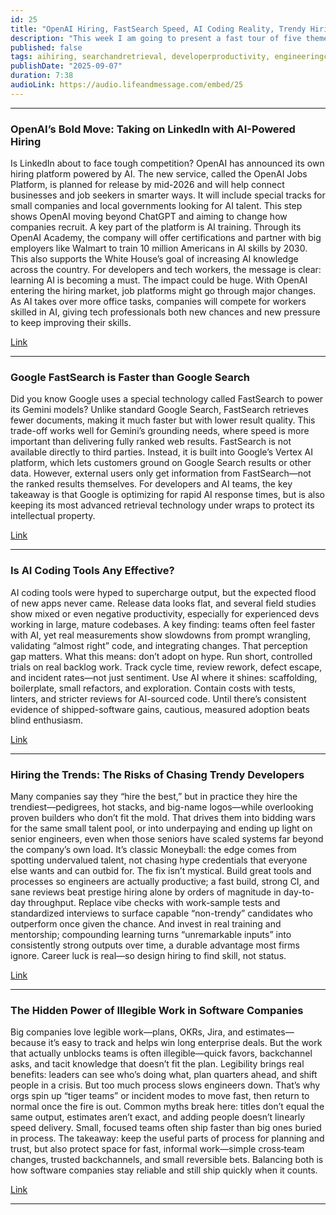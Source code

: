 ```yaml
---
id: 25
title: "OpenAI Hiring, FastSearch Speed, AI Coding Reality, Trendy Hiring Risks, Illegible Work"
description: "This week I am going to present a fast tour of five themes shaping software right now: OpenAI’s push into AI-driven hiring and certifications, Google’s speed-first FastSearch for Gemini, what the latest studies say about AI coding tools and real shipping output, why chasing trendy résumés backfires versus “programmer Moneyball,” and how balancing legible processes with the “illegible” work that actually ships products can boost real-world execution."
published: false
tags: aihiring, searchandretrieval, developerproductivity, engineeringculture
publishDate: "2025-09-07"
duration: 7:38
audioLink: https://audio.lifeandmessage.com/embed/25
---
```


---

### **OpenAI’s Bold Move: Taking on LinkedIn with AI-Powered Hiring**

Is LinkedIn about to face tough competition? OpenAI has announced its own hiring platform powered by AI. The new service, called the OpenAI Jobs Platform, is planned for release by mid-2026 and will help connect businesses and job seekers in smarter ways. It will include special tracks for small companies and local governments looking for AI talent. This step shows OpenAI moving beyond ChatGPT and aiming to change how companies recruit.
A key part of the platform is AI training. Through its OpenAI Academy, the company will offer certifications and partner with big employers like Walmart to train 10 million Americans in AI skills by 2030. This also supports the White House’s goal of increasing AI knowledge across the country. For developers and tech workers, the message is clear: learning AI is becoming a must.
The impact could be huge. With OpenAI entering the hiring market, job platforms might go through major changes. As AI takes over more office tasks, companies will compete for workers skilled in AI, giving tech professionals both new chances and new pressure to keep improving their skills.

[Link](https://techcrunch.com/2025/09/04/openai-announces-ai-powered-hiring-platform-to-take-on-linkedin)

---

### **Google FastSearch is Faster than Google Search**

Did you know Google uses a special technology called FastSearch to power its Gemini models? Unlike standard Google Search, FastSearch retrieves fewer documents, making it much faster but with lower result quality. This trade-off works well for Gemini’s grounding needs, where speed is more important than delivering fully ranked web results.
FastSearch is not available directly to third parties. Instead, it is built into Google’s Vertex AI platform, which lets customers ground on Google Search results or other data. However, external users only get information from FastSearch—not the ranked results themselves. For developers and AI teams, the key takeaway is that Google is optimizing for rapid AI response times, but is also keeping its most advanced retrieval technology under wraps to protect its intellectual property.

[Link](https://www.seroundtable.com/google-fastsearch-40044.html)

---

### **Is AI Coding Tools Any Effective?**

AI coding tools were hyped to supercharge output, but the expected flood of new apps never came. Release data looks flat, and several field studies show mixed or even negative productivity, especially for experienced devs working in large, mature codebases. A key finding: teams often feel faster with AI, yet real measurements show slowdowns from prompt wrangling, validating “almost right” code, and integrating changes. That perception gap matters.
What this means: don’t adopt on hype. Run short, controlled trials on real backlog work. Track cycle time, review rework, defect escape, and incident rates—not just sentiment. Use AI where it shines: scaffolding, boilerplate, small refactors, and exploration. Contain costs with tests, linters, and stricter reviews for AI-sourced code. Until there’s consistent evidence of shipped-software gains, cautious, measured adoption beats blind enthusiasm.

[Link](https://mikelovesrobots.substack.com/p/wheres-the-shovelware-why-ai-coding)

---

### **Hiring the Trends: The Risks of Chasing Trendy Developers**

Many companies say they “hire the best,” but in practice they hire the trendiest—pedigrees, hot stacks, and big-name logos—while overlooking proven builders who don’t fit the mold. That drives them into bidding wars for the same small talent pool, or into underpaying and ending up light on senior engineers, even when those seniors have scaled systems far beyond the company’s own load. It’s classic Moneyball: the edge comes from spotting undervalued talent, not chasing hype credentials that everyone else wants and can outbid for.
The fix isn’t mystical. Build great tools and processes so engineers are actually productive; a fast build, strong CI, and sane reviews beat prestige hiring alone by orders of magnitude in day-to-day throughput. Replace vibe checks with work-sample tests and standardized interviews to surface capable “non-trendy” candidates who outperform once given the chance. And invest in real training and mentorship; compounding learning turns “unremarkable inputs” into consistently strong outputs over time, a durable advantage most firms ignore. Career luck is real—so design hiring to find skill, not status.

[Link](https://danluu.com/programmer-moneyball/)

---

### **The Hidden Power of Illegible Work in Software Companies**

Big companies love legible work—plans, OKRs, Jira, and estimates—because it’s easy to track and helps win long enterprise deals. But the work that actually unblocks teams is often illegible—quick favors, backchannel asks, and tacit knowledge that doesn’t fit the plan.
Legibility brings real benefits: leaders can see who’s doing what, plan quarters ahead, and shift people in a crisis. But too much process slows engineers down. That’s why orgs spin up “tiger teams” or incident modes to move fast, then return to normal once the fire is out.
Common myths break here: titles don’t equal the same output, estimates aren’t exact, and adding people doesn’t linearly speed delivery. Small, focused teams often ship faster than big ones buried in process.
The takeaway: keep the useful parts of process for planning and trust, but also protect space for fast, informal work—simple cross‑team changes, trusted backchannels, and small reversible bets. Balancing both is how software companies stay reliable and still ship quickly when it counts.

[Link](https://www.seangoedecke.com/seeing-like-a-software-company/)

---
